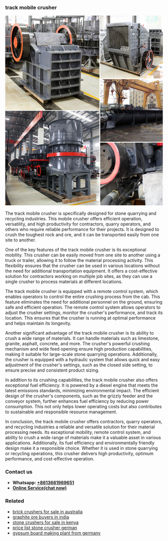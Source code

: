 <h3>track mobile crusher</h3><img src='1708663756.jpg' alt=''><p>The track mobile crusher is specifically designed for stone quarrying and recycling industries. This mobile crusher offers efficient operation, versatility, and high productivity for contractors, quarry operators, and others who require reliable performance for their projects. It is designed to crush the toughest rock and ore, and it can be transported easily from one site to another.</p><p>One of the key features of the track mobile crusher is its exceptional mobility. This crusher can be easily moved from one site to another using a truck or trailer, allowing it to follow the material processing activity. This flexibility ensures that the crusher can be used in various locations without the need for additional transportation equipment. It offers a cost-effective solution for contractors working on multiple job sites, as they can use a single crusher to process materials at different locations.</p><p>The track mobile crusher is equipped with a remote control system, which enables operators to control the entire crushing process from the cab. This feature eliminates the need for additional personnel on the ground, ensuring safe and efficient operation. The remote control system allows operators to adjust the crusher settings, monitor the crusher's performance, and track its location. This ensures that the crusher is running at optimal performance and helps maintain its longevity.</p><p>Another significant advantage of the track mobile crusher is its ability to crush a wide range of materials. It can handle materials such as limestone, granite, asphalt, concrete, and more. The crusher's powerful crushing mechanism and wide feed opening ensure high production capabilities, making it suitable for large-scale stone quarrying operations. Additionally, the crusher is equipped with a hydraulic system that allows quick and easy adjustment of the crusher's settings, such as the closed side setting, to ensure precise and consistent product sizing.</p><p>In addition to its crushing capabilities, the track mobile crusher also offers exceptional fuel efficiency. It is powered by a diesel engine that meets the latest emissions standards, minimizing environmental impact. The efficient design of the crusher's components, such as the grizzly feeder and the conveyor system, further enhances fuel efficiency by reducing power consumption. This not only helps lower operating costs but also contributes to sustainable and responsible resource management.</p><p>In conclusion, the track mobile crusher offers contractors, quarry operators, and recycling industries a reliable and versatile solution for their material processing needs. Its exceptional mobility, remote control system, and ability to crush a wide range of materials make it a valuable asset in various applications. Additionally, its fuel efficiency and environmentally friendly design make it a responsible choice. Whether it is used in stone quarrying or recycling operations, this crusher delivers high productivity, optimum performance, and cost-effective operation.</p><h3>Contact us</h3><ul><li><strong>Whatsapp:&nbsp;<a href="https://wa.me/8613661969651">+8613661969651</a></strong></li><li><a href="https://swt.shibang-china.com/?git&amp;zhl&amp;track mobile crusher"><strong>Online Service(chat now)</strong></a></li></ul><h3>Related</h3><ul><li><a href='brick crushers for sale in australia.md'>brick crushers for sale in australia</a></li><li><a href='graphite ore buyers in india.md'>graphite ore buyers in india</a></li><li><a href='stone crushers for sale in kenya.md'>stone crushers for sale in kenya</a></li><li><a href='price list stone crusher german.md'>price list stone crusher german</a></li><li><a href='gypsum board making plant from germany.md'>gypsum board making plant from germany</a></li></ul>